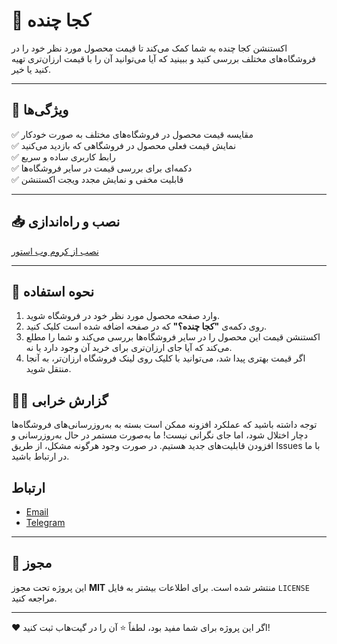 # 📌 کجا چنده

اکستنشن کجا چنده به شما کمک می‌کند تا قیمت محصول مورد نظر خود را در فروشگاه‌های مختلف بررسی کنید و ببینید که آیا می‌توانید آن را با قیمت ارزان‌تری تهیه کنید یا خیر. 

---

## 🚀 ویژگی‌ها
✅ مقایسه قیمت محصول در فروشگاه‌های مختلف به صورت خودکار  
✅ نمایش قیمت فعلی محصول در فروشگاهی که بازدید می‌کنید  
✅ رابط کاربری ساده و سریع  
✅ دکمه‌ای برای بررسی قیمت در سایر فروشگاه‌ها  
✅ قابلیت مخفی و نمایش مجدد ویجت اکستنشن  

---

## 📥 نصب و راه‌اندازی
[نصب از کروم وب استور](https://chromewebstore.google.com/detail/koja-chande/gaacdleodfajpcdoffbmnkijnabjocac?utm_source=ext_app_menu)

---

## 🔧 نحوه استفاده

1. وارد صفحه محصول مورد نظر خود در فروشگاه شوید.
2. روی دکمه‌ی **"کجا چنده؟"** که در صفحه اضافه شده است کلیک کنید.
3. اکستنشن قیمت این محصول را در سایر فروشگاه‌ها بررسی می‌کند و شما را مطلع می‌کند که آیا جای ارزان‌تری برای خرید آن وجود دارد یا نه.
4. اگر قیمت بهتری پیدا شد، می‌توانید با کلیک روی لینک فروشگاه ارزان‌تر، به آنجا منتقل شوید.

## 👨‍💻 گزارش خرابی

توجه داشته باشید که عملکرد افزونه ممکن است بسته به به‌روزرسانی‌های فروشگاه‌ها دچار اختلال شود، اما جای نگرانی نیست! ما به‌صورت مستمر در حال به‌روزرسانی و افزودن قابلیت‌های جدید هستیم. در صورت وجود هرگونه مشکل، از طریق Issues با ما در ارتباط باشید.

## ارتباط
- [Email](mailto:pouirasabaghi@gamil.com)
- [Telegram](https://t.me/p_nightwolf)

---

## 📜 مجوز
این پروژه تحت مجوز **MIT** منتشر شده است. برای اطلاعات بیشتر به فایل `LICENSE` مراجعه کنید.

---

❤️ اگر این پروژه برای شما مفید بود، لطفاً ⭐️ آن را در گیت‌هاب ثبت کنید!